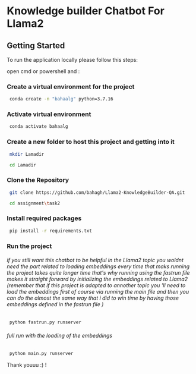 # Knowledge builder Chatbot For Llama2


## Getting Started

To run the application locally please follow this steps:



open cmd or powershell and :
### Create a virtual environment for the project
```bash
 conda create -n "bahaalg" python=3.7.16

```
### Activate virtual environment
```bash
 conda activate bahaalg

```
### Create a new folder to host this project and getting into it 
```bash
 mkdir Lamadir
```
```bash
 cd Lamadir
```
### Clone the Repository
```bash
 git clone https://github.com/bahagh/Llama2-KnowledgeBuilder-QA.git
```
```bash
 cd assignment\task2
```
### Install required packages
```bash
 pip install -r requirements.txt

```
### Run the project
###### if you still want this chatbot to be helpful in the Llama2 topic you woldnt need the part related to loading embeddings every time that maks running the project takes quite longer time that's why running using the fastrun file makes it straight forward by initializing the embeddings related to Llama2 (remember that if this project is adapted to annother topic you 'll need to load the embeddings first of course via running the main file and then you can do the almost the same way that i did to win time by having those embeddings defined in the fastrun file )
```bash
 python fastrun.py runserver
```
###### full run with the loading of the embeddings
```bash
 python main.py runserver
```

Thank youuu :) !

